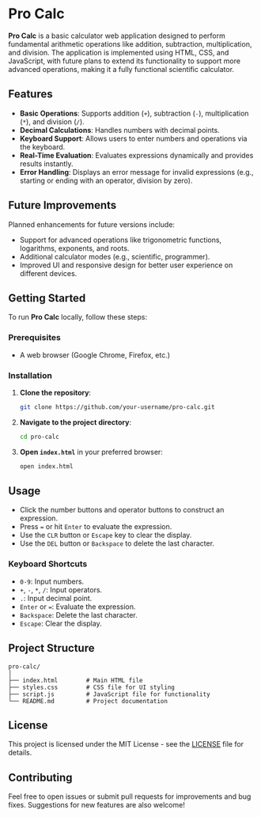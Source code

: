 # Pro Calc

**Pro Calc** is a basic calculator web application designed to perform fundamental arithmetic operations like addition, subtraction, multiplication, and division. The application is implemented using HTML, CSS, and JavaScript, with future plans to extend its functionality to support more advanced operations, making it a fully functional scientific calculator.

## Features

- **Basic Operations**: Supports addition (`+`), subtraction (`-`), multiplication (`*`), and division (`/`).
- **Decimal Calculations**: Handles numbers with decimal points.
- **Keyboard Support**: Allows users to enter numbers and operations via the keyboard.
- **Real-Time Evaluation**: Evaluates expressions dynamically and provides results instantly.
- **Error Handling**: Displays an error message for invalid expressions (e.g., starting or ending with an operator, division by zero).

## Future Improvements

Planned enhancements for future versions include:
- Support for advanced operations like trigonometric functions, logarithms, exponents, and roots.
- Additional calculator modes (e.g., scientific, programmer).
- Improved UI and responsive design for better user experience on different devices.

## Getting Started

To run **Pro Calc** locally, follow these steps:

### Prerequisites
- A web browser (Google Chrome, Firefox, etc.)

### Installation

1. **Clone the repository**:
   ```bash
   git clone https://github.com/your-username/pro-calc.git
   ```

2. **Navigate to the project directory**:
   ```bash
   cd pro-calc
   ```

3. **Open `index.html`** in your preferred browser:
   ```bash
   open index.html
   ```

## Usage

- Click the number buttons and operator buttons to construct an expression.
- Press `=` or hit `Enter` to evaluate the expression.
- Use the `CLR` button or `Escape` key to clear the display.
- Use the `DEL` button or `Backspace` to delete the last character.

### Keyboard Shortcuts

- `0-9`: Input numbers.
- `+`, `-`, `*`, `/`: Input operators.
- `.`: Input decimal point.
- `Enter` or `=`: Evaluate the expression.
- `Backspace`: Delete the last character.
- `Escape`: Clear the display.

## Project Structure

```
pro-calc/
│
├── index.html        # Main HTML file
├── styles.css        # CSS file for UI styling
├── script.js         # JavaScript file for functionality
└── README.md         # Project documentation
```

## License

This project is licensed under the MIT License - see the [LICENSE](LICENSE) file for details.

## Contributing

Feel free to open issues or submit pull requests for improvements and bug fixes. Suggestions for new features are also welcome!
